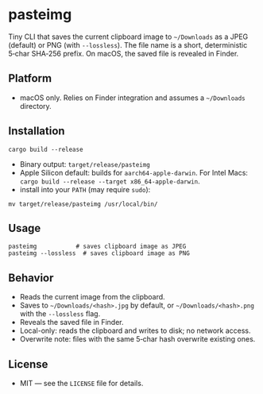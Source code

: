 # pasteimg

Tiny CLI that saves the current clipboard image to `~/Downloads` as a JPEG (default) or PNG (with `--lossless`). The file name is a short, deterministic 5‑char SHA‑256 prefix. On macOS, the saved file is revealed in Finder.

## Platform
- macOS only. Relies on Finder integration and assumes a `~/Downloads` directory.

## Installation

```
cargo build --release
```

 - Binary output: `target/release/pasteimg`
 - Apple Silicon default: builds for `aarch64-apple-darwin`. For Intel Macs: `cargo build --release --target x86_64-apple-darwin`.
 - install into your `PATH` (may require `sudo`):

```
mv target/release/pasteimg /usr/local/bin/
```

## Usage
```
pasteimg           # saves clipboard image as JPEG
pasteimg --lossless  # saves clipboard image as PNG
```

## Behavior
- Reads the current image from the clipboard.
- Saves to `~/Downloads/<hash>.jpg` by default, or `~/Downloads/<hash>.png` with the `--lossless` flag.
- Reveals the saved file in Finder.
- Local-only: reads the clipboard and writes to disk; no network access.
 - Overwrite note: files with the same 5‑char hash overwrite existing ones.

## License
- MIT — see the `LICENSE` file for details.
